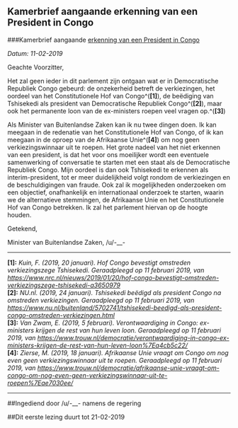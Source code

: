 ## Kamerbrief aangaande erkenning van een President in Congo 
 
###Kamerbrief aangaande [erkenning van een President in Congo](https://www.reddit.com/r/RMTK/comments/akqcw6/)

*Datum: 11-02-2019*

Geachte Voorzitter,

Het zal geen ieder in dit parlement zijn ontgaan wat er in Democratische Republiek Congo gebeurd: de onzekerheid betreft de verkiezingen, het oordeel van het Constitutionele Hof van Congo^(**[1]**), de beëdiging van Tshisekedi als president van Democratische Republiek Congo^(**[2]**), maar ook het permanente loon van de ex-ministers roepen veel vragen op.^(**[3]**)  

Als Minister van Buitenlandse Zaken kan ik nu twee dingen doen. Ik kan meegaan in de redenatie van het Constitutionele Hof van Congo, of ik kan meegaan in de oproep van de Afrikaanse Unie^(**[4]**) om nog geen verkiezingswinnaar uit te roepen. Het grote nadeel van het niet erkennen van een president, is dat het voor ons moeilijker wordt een eventuele samenwerking of conversatie te starten met een staat als de Democratische Republiek Congo. Mijn oordeel is dan ook Tshisekedi te erkennen als interim-president, tot er meer duidelijkheid volgt rondom de verkiezingen en de beschuldigingen van fraude. Ook zal ik mogelijkheden onderzoeken om een objectief, onafhankelijk en internationaal onderzoek te starten, waarin we de alternatieve stemmingen, de Afrikaanse Unie en het Constitutionele Hof van Congo betrekken. Ik zal het parlement hiervan op de hoogte houden.

Getekend,

Minister van Buitenlandse Zaken, /u/-___-_

---

**[1]:** _Kuin, F. (2019, 20 januari). Hof Congo bevestigt omstreden verkiezingszege Tshisekedi. Geraadpleegd op 11 februari 2019, van https://www.nrc.nl/nieuws/2019/01/20/hof-congo-bevestigt-omstreden-verkiezingszege-tshisekedi-a3650979_  
**[2]:** _NU.nl. (2019, 24 januari). Tshisekedi beëdigd als president Congo na omstreden verkiezingen. Geraadpleegd op 11 februari 2019, van https://www.nu.nl/buitenland/5702741/tshisekedi-beedigd-als-president-congo-omstreden-verkiezingen.html_  
**[3]:** _Van Zwam, E. (2019, 5 februari). Verontwaardiging in Congo: ex-ministers krijgen de rest van hun leven loon. Geraadpleegd op 11 februari 2019, van https://www.trouw.nl/democratie/verontwaardiging-in-congo-ex-ministers-krijgen-de-rest-van-hun-leven-loon%7Ea4cb5c22/_  
**[4]:** _Zierse, M. (2019, 18 januari). Afrikaanse Unie vraagt om Congo om nog even geen verkiezingswinnaar uit te roepen. Geraadpleegd op 11 februari 2019, van https://www.trouw.nl/democratie/afrikaanse-unie-vraagt-om-congo-om-nog-even-geen-verkiezingswinnaar-uit-te-roepen%7Eae7030ee/_ 

---

##Ingediend door /u/-___-_ namens de regering

##Dit eerste lezing duurt tot 21-02-2019